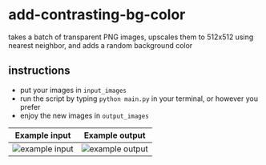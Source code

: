 # add-contrasting-bg-color
 takes a batch of transparent PNG images, upscales them to 512x512 using nearest neighbor, and adds a random background color

## instructions
- put your images in `input_images`
- run the script by typing `python main.py` in your terminal, or however you prefer
- enjoy the new images in `output_images`


Example input             |  Example output
:-------------------------:|:-------------------------:
![example input](https://i.imgur.com/TEosELi.png)  |  ![example output](https://i.imgur.com/ijSwqfx.png)